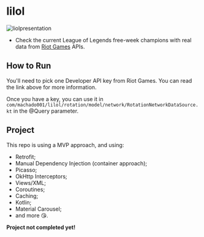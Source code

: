 # lilol


![liolpresentation](https://github.com/machado001/lilol/assets/101916850/a5c24391-bbcb-4333-b3e9-3f2615fab709)

- Check the current League of Legends free-week champions with real data from [Riot Games](https://developer.riotgames.com/docs/portal) APIs.
## How to Run
You'll need to pick one Developer API key from Riot Games. You can read the link above for more information.

Once you have a key, you can use it in ```com/machado001/lilol/rotation/model/network/RotationNetworkDataSource.kt``` in the @Query parameter.

## Project
 This repo is using a MVP approach, and using:

- Retrofit;
- Manual Dependency Injection (container approach);
- Picasso;
- OkHttp Interceptors;
- Views/XML;
- Coroutines;
- Caching;
- Kotlin;
- Material Carousel;
- and more 😘.

**Project not completed yet!**
